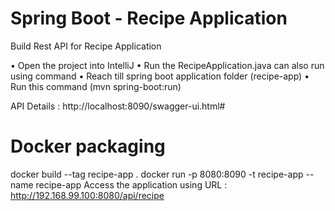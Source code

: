 
# Spring Boot - Recipe Application
Build Rest API for Recipe Application

•	Open the project into IntelliJ 
•	Run the RecipeApplication.java can also run using command 
•	Reach till spring boot application folder (recipe-app)
•	Run this command (mvn spring-boot:run)

API Details :
http://localhost:8090/swagger-ui.html#


# Docker packaging
docker build --tag recipe-app .
docker run -p 8080:8090 -t recipe-app --name recipe-app
Access the application using URL : http://192.168.99.100:8080/api/recipe